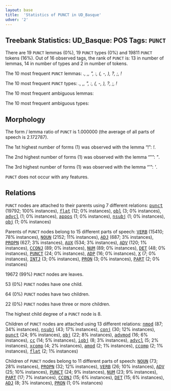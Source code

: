 ```yaml
---
layout: base
title:  'Statistics of PUNCT in UD_Basque'
udver: '2'
---
```


## Treebank Statistics: UD_Basque: POS Tags: `PUNCT`

There are 19 `PUNCT` lemmas (0%), 19 `PUNCT` types (0%) and 19811 `PUNCT` tokens (16%).
Out of 16 observed tags, the rank of `PUNCT` is: 13 in number of lemmas, 14 in number of types and 2 in number of tokens.

The 10 most frequent `PUNCT` lemmas: <em>., ,, ", :, (, -, ), ?, ;, !</em>

The 10 most frequent `PUNCT` types:  <em>., ,, ", :, (, -, ), ?, ;, !</em>

The 10 most frequent ambiguous lemmas: 

The 10 most frequent ambiguous types:  



## Morphology

The form / lemma ratio of `PUNCT` is 1.000000 (the average of all parts of speech is 2.172787).

The 1st highest number of forms (1) was observed with the lemma “!”: <em>!</em>.

The 2nd highest number of forms (1) was observed with the lemma “"”: <em>"</em>.

The 3rd highest number of forms (1) was observed with the lemma “'”: <em>'</em>.

`PUNCT` does not occur with any features.


## Relations

`PUNCT` nodes are attached to their parents using 7 different relations: <tt><a href="eu-dep-punct.html">punct</a></tt> (19792; 100% instances), <tt><a href="eu-dep-flat.html">flat</a></tt> (12; 0% instances), <tt><a href="eu-dep-obl.html">obl</a></tt> (3; 0% instances), <tt><a href="eu-dep-advcl.html">advcl</a></tt> (1; 0% instances), <tt><a href="eu-dep-appos.html">appos</a></tt> (1; 0% instances), <tt><a href="eu-dep-nsubj.html">nsubj</a></tt> (1; 0% instances), <tt><a href="eu-dep-obj.html">obj</a></tt> (1; 0% instances)

Parents of `PUNCT` nodes belong to 15 different parts of speech: <tt><a href="eu-pos-VERB.html">VERB</a></tt> (15410; 78% instances), <tt><a href="eu-pos-NOUN.html">NOUN</a></tt> (2152; 11% instances), <tt><a href="eu-pos-ADJ.html">ADJ</a></tt> (687; 3% instances), <tt><a href="eu-pos-PROPN.html">PROPN</a></tt> (627; 3% instances), <tt><a href="eu-pos-AUX.html">AUX</a></tt> (534; 3% instances), <tt><a href="eu-pos-ADV.html">ADV</a></tt> (120; 1% instances), <tt><a href="eu-pos-CCONJ.html">CCONJ</a></tt> (89; 0% instances), <tt><a href="eu-pos-NUM.html">NUM</a></tt> (89; 0% instances), <tt><a href="eu-pos-DET.html">DET</a></tt> (48; 0% instances), <tt><a href="eu-pos-PUNCT.html">PUNCT</a></tt> (24; 0% instances), <tt><a href="eu-pos-ADP.html">ADP</a></tt> (16; 0% instances), <tt><a href="eu-pos-X.html">X</a></tt> (7; 0% instances), <tt><a href="eu-pos-INTJ.html">INTJ</a></tt> (3; 0% instances), <tt><a href="eu-pos-PRON.html">PRON</a></tt> (3; 0% instances), <tt><a href="eu-pos-PART.html">PART</a></tt> (2; 0% instances)

19672 (99%) `PUNCT` nodes are leaves.

53 (0%) `PUNCT` nodes have one child.

64 (0%) `PUNCT` nodes have two children.

22 (0%) `PUNCT` nodes have three or more children.

The highest child degree of a `PUNCT` node is 8.

Children of `PUNCT` nodes are attached using 13 different relations: <tt><a href="eu-dep-nmod.html">nmod</a></tt> (87; 34% instances), <tt><a href="eu-dep-nsubj.html">nsubj</a></tt> (43; 17% instances), <tt><a href="eu-dep-conj.html">conj</a></tt> (30; 12% instances), <tt><a href="eu-dep-punct.html">punct</a></tt> (24; 9% instances), <tt><a href="eu-dep-obj.html">obj</a></tt> (22; 8% instances), <tt><a href="eu-dep-advmod.html">advmod</a></tt> (16; 6% instances), <tt><a href="eu-dep-cc.html">cc</a></tt> (14; 5% instances), <tt><a href="eu-dep-iobj.html">iobj</a></tt> (8; 3% instances), <tt><a href="eu-dep-advcl.html">advcl</a></tt> (5; 2% instances), <tt><a href="eu-dep-xcomp.html">xcomp</a></tt> (4; 2% instances), <tt><a href="eu-dep-amod.html">amod</a></tt> (2; 1% instances), <tt><a href="eu-dep-ccomp.html">ccomp</a></tt> (2; 1% instances), <tt><a href="eu-dep-flat.html">flat</a></tt> (2; 1% instances)

Children of `PUNCT` nodes belong to 11 different parts of speech: <tt><a href="eu-pos-NOUN.html">NOUN</a></tt> (73; 28% instances), <tt><a href="eu-pos-PROPN.html">PROPN</a></tt> (32; 12% instances), <tt><a href="eu-pos-VERB.html">VERB</a></tt> (26; 10% instances), <tt><a href="eu-pos-ADV.html">ADV</a></tt> (25; 10% instances), <tt><a href="eu-pos-PUNCT.html">PUNCT</a></tt> (24; 9% instances), <tt><a href="eu-pos-NUM.html">NUM</a></tt> (23; 9% instances), <tt><a href="eu-pos-PART.html">PART</a></tt> (17; 7% instances), <tt><a href="eu-pos-CCONJ.html">CCONJ</a></tt> (15; 6% instances), <tt><a href="eu-pos-DET.html">DET</a></tt> (15; 6% instances), <tt><a href="eu-pos-ADJ.html">ADJ</a></tt> (8; 3% instances), <tt><a href="eu-pos-PRON.html">PRON</a></tt> (1; 0% instances)


